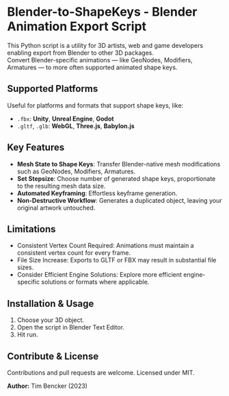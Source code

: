 # Blender-to-ShapeKeys - Blender Animation Export Script

This Python script is a utility for 3D artists, web and game developers enabling export from Blender to other 3D packages.  
Convert Blender-specific animations — like GeoNodes, Modifiers, Armatures — to more often supported animated shape keys.

## Supported Platforms

Useful for platforms and formats that support shape keys, like:

- `.fbx`: **Unity**, **Unreal Engine**, **Godot**
- `.gltf`, `.glb`: **WebGL**, **Three.js**, **Babylon.js**

## Key Features

- **Mesh State to Shape Keys**: Transfer Blender-native mesh modifications such as GeoNodes, Modifiers, Armatures.
- **Set Stepsize**: Choose number of generated shape keys, proportionate to the resulting mesh data size.
- **Automated Keyframing**: Effortless keyframe generation.
- **Non-Destructive Workflow**: Generates a duplicated object, leaving your original artwork untouched.

## Limitations

- Consistent Vertex Count Required: Animations must maintain a consistent vertex count for every frame.
- File Size Increase: Exports to GLTF or FBX may result in substantial file sizes.
- Consider Efficient Engine Solutions: Explore more efficient engine-specific solutions or formats where applicable.

## Installation & Usage

1. Choose your 3D object.
2. Open the script in Blender Text Editor.
3. Hit run.

## Contribute & License

Contributions and pull requests are welcome. Licensed under MIT.

**Author:** Tim Bencker (2023)
